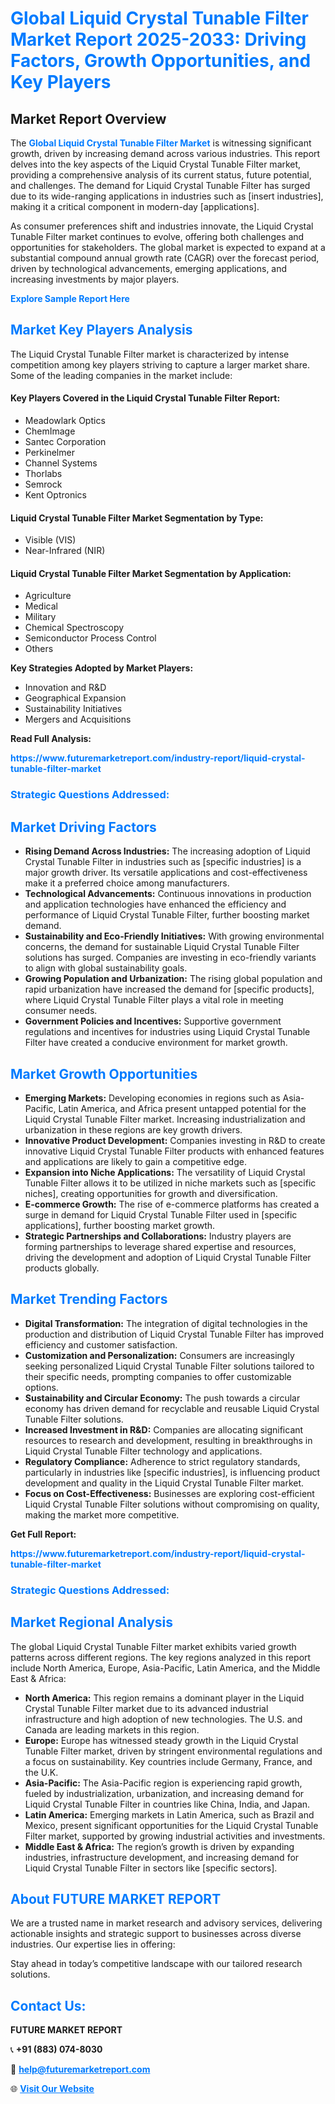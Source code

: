 <h1 style="color: #007BFF;">Global Liquid Crystal Tunable Filter Market Report 2025-2033: Driving Factors, Growth Opportunities, and Key Players</h1>

<section id="overview">
<h2>Market Report Overview</h2>
<p>The <a href="https://www.futuremarketreport.com/industry-report/liquid-crystal-tunable-filter-market" style="color: #007BFF; text-decoration: none;"><strong>Global Liquid Crystal Tunable Filter Market</strong></a> is witnessing significant growth, driven by increasing demand across various industries. This report delves into the key aspects of the Liquid Crystal Tunable Filter market, providing a comprehensive analysis of its current status, future potential, and challenges. The demand for Liquid Crystal Tunable Filter has surged due to its wide-ranging applications in industries such as [insert industries], making it a critical component in modern-day [applications].</p>
<p>As consumer preferences shift and industries innovate, the Liquid Crystal Tunable Filter market continues to evolve, offering both challenges and opportunities for stakeholders. The global market is expected to expand at a substantial compound annual growth rate (CAGR) over the forecast period, driven by technological advancements, emerging applications, and increasing investments by major players.</p>
</section>

<section id="overview">
<p><a href="https://www.futuremarketreport.com/request-sample/reportId=115368" style="color: #007BFF; text-decoration: none;"><strong>Explore Sample Report Here</strong></a></p>
</section>

<section id="key-players">
<h2 style="color: #007BFF;">Market Key Players Analysis</h2>
<p>The Liquid Crystal Tunable Filter market is characterized by intense competition among key players striving to capture a larger market share. Some of the leading companies in the market include:</p>
<h4>Key Players Covered in the Liquid Crystal Tunable Filter Report:</h4>
<ul><li>Meadowlark Optics</li><li>ChemImage</li><li>Santec Corporation</li><li>Perkinelmer</li><li>Channel Systems</li><li>Thorlabs</li><li>Semrock</li><li>Kent Optronics</li></ul>
<h4>Liquid Crystal Tunable Filter Market Segmentation by Type:</h4>
<ul><li>Visible (VIS)</li><li>Near-Infrared (NIR)</li></ul>

<h4>Liquid Crystal Tunable Filter Market Segmentation by Application:</h4>
<ul><li>Agriculture</li><li>Medical</li><li>Military</li><li>Chemical Spectroscopy</li><li>Semiconductor Process Control</li><li>Others</li></ul>
<p><strong>Key Strategies Adopted by Market Players:</strong></p>
<ul>
<li>Innovation and R&D</li>
<li>Geographical Expansion</li>
<li>Sustainability Initiatives</li>
<li>Mergers and Acquisitions</li>
</ul>
</section>

<section>
<p><strong>Read Full Analysis: </strong></p><a href="https://www.futuremarketreport.com/industry-report/liquid-crystal-tunable-filter-market" style="color: #007BFF; text-decoration: none;"><strong>https://www.futuremarketreport.com/industry-report/liquid-crystal-tunable-filter-market</strong></a>
<h3 style="color: #007BFF;">Strategic Questions Addressed:</h3>
</section>

<section id="driving-factors">
<h2 style="color: #007BFF;">Market Driving Factors</h2>
<ul>
<li><strong>Rising Demand Across Industries:</strong> The increasing adoption of Liquid Crystal Tunable Filter in industries such as [specific industries] is a major growth driver. Its versatile applications and cost-effectiveness make it a preferred choice among manufacturers.</li>
<li><strong>Technological Advancements:</strong> Continuous innovations in production and application technologies have enhanced the efficiency and performance of Liquid Crystal Tunable Filter, further boosting market demand.</li>
<li><strong>Sustainability and Eco-Friendly Initiatives:</strong> With growing environmental concerns, the demand for sustainable Liquid Crystal Tunable Filter solutions has surged. Companies are investing in eco-friendly variants to align with global sustainability goals.</li>
<li><strong>Growing Population and Urbanization:</strong> The rising global population and rapid urbanization have increased the demand for [specific products], where Liquid Crystal Tunable Filter plays a vital role in meeting consumer needs.</li>
<li><strong>Government Policies and Incentives:</strong> Supportive government regulations and incentives for industries using Liquid Crystal Tunable Filter have created a conducive environment for market growth.</li>
</ul>
</section>

<section id="growth-opportunities">
<h2 style="color: #007BFF;">Market Growth Opportunities</h2>
<ul>
<li><strong>Emerging Markets:</strong> Developing economies in regions such as Asia-Pacific, Latin America, and Africa present untapped potential for the Liquid Crystal Tunable Filter market. Increasing industrialization and urbanization in these regions are key growth drivers.</li>
<li><strong>Innovative Product Development:</strong> Companies investing in R&D to create innovative Liquid Crystal Tunable Filter products with enhanced features and applications are likely to gain a competitive edge.</li>
<li><strong>Expansion into Niche Applications:</strong> The versatility of Liquid Crystal Tunable Filter allows it to be utilized in niche markets such as [specific niches], creating opportunities for growth and diversification.</li>
<li><strong>E-commerce Growth:</strong> The rise of e-commerce platforms has created a surge in demand for Liquid Crystal Tunable Filter used in [specific applications], further boosting market growth.</li>
<li><strong>Strategic Partnerships and Collaborations:</strong> Industry players are forming partnerships to leverage shared expertise and resources, driving the development and adoption of Liquid Crystal Tunable Filter products globally.</li>
</ul>
</section>

<section id="trending-factors">
<h2 style="color: #007BFF;">Market Trending Factors</h2>
<ul>
<li><strong>Digital Transformation:</strong> The integration of digital technologies in the production and distribution of Liquid Crystal Tunable Filter has improved efficiency and customer satisfaction.</li>
<li><strong>Customization and Personalization:</strong> Consumers are increasingly seeking personalized Liquid Crystal Tunable Filter solutions tailored to their specific needs, prompting companies to offer customizable options.</li>
<li><strong>Sustainability and Circular Economy:</strong> The push towards a circular economy has driven demand for recyclable and reusable Liquid Crystal Tunable Filter solutions.</li>
<li><strong>Increased Investment in R&D:</strong> Companies are allocating significant resources to research and development, resulting in breakthroughs in Liquid Crystal Tunable Filter technology and applications.</li>
<li><strong>Regulatory Compliance:</strong> Adherence to strict regulatory standards, particularly in industries like [specific industries], is influencing product development and quality in the Liquid Crystal Tunable Filter market.</li>
<li><strong>Focus on Cost-Effectiveness:</strong> Businesses are exploring cost-efficient Liquid Crystal Tunable Filter solutions without compromising on quality, making the market more competitive.</li>
</ul>
</section>

<section>
<p><strong>Get Full Report: </strong></p><a href="https://www.futuremarketreport.com/industry-report/liquid-crystal-tunable-filter-market" style="color: #007BFF; text-decoration: none;"><strong>https://www.futuremarketreport.com/industry-report/liquid-crystal-tunable-filter-market</strong></a>
<h3 style="color: #007BFF;">Strategic Questions Addressed:</h3>
</section>


<section id="regional-analysis">
<h2 style="color: #007BFF;">Market Regional Analysis</h2>
<p>The global Liquid Crystal Tunable Filter market exhibits varied growth patterns across different regions. The key regions analyzed in this report include North America, Europe, Asia-Pacific, Latin America, and the Middle East & Africa:</p>
<ul>
<li><strong>North America:</strong> This region remains a dominant player in the Liquid Crystal Tunable Filter market due to its advanced industrial infrastructure and high adoption of new technologies. The U.S. and Canada are leading markets in this region.</li>
<li><strong>Europe:</strong> Europe has witnessed steady growth in the Liquid Crystal Tunable Filter market, driven by stringent environmental regulations and a focus on sustainability. Key countries include Germany, France, and the U.K.</li>
<li><strong>Asia-Pacific:</strong> The Asia-Pacific region is experiencing rapid growth, fueled by industrialization, urbanization, and increasing demand for Liquid Crystal Tunable Filter in countries like China, India, and Japan.</li>
<li><strong>Latin America:</strong> Emerging markets in Latin America, such as Brazil and Mexico, present significant opportunities for the Liquid Crystal Tunable Filter market, supported by growing industrial activities and investments.</li>
<li><strong>Middle East & Africa:</strong> The region’s growth is driven by expanding industries, infrastructure development, and increasing demand for Liquid Crystal Tunable Filter in sectors like [specific sectors].</li>
</ul>
</section>

<footer>
<h2 style="color: #007BFF;">About FUTURE MARKET REPORT</h2>
<p>We are a trusted name in market research and advisory services, delivering actionable insights and strategic support to businesses across diverse industries. Our expertise lies in offering:</p>

<p>Stay ahead in today’s competitive landscape with our tailored research solutions.</p>

<h2 style="color: #007BFF;">Contact Us:</h2>
<p><strong>FUTURE MARKET REPORT</strong></p>
<p>📞 <strong>+91 (883) 074-8030</strong></p>
<p>📧 <strong><a href="mailto:help@futuremarketreport.com" style="color: #007BFF;">help@futuremarketreport.com</a></strong></p>
<p>🌐 <strong><a href="https://www.futuremarketreport.com/" style="color: #007BFF;">Visit Our Website</a></strong></p>
</footer>